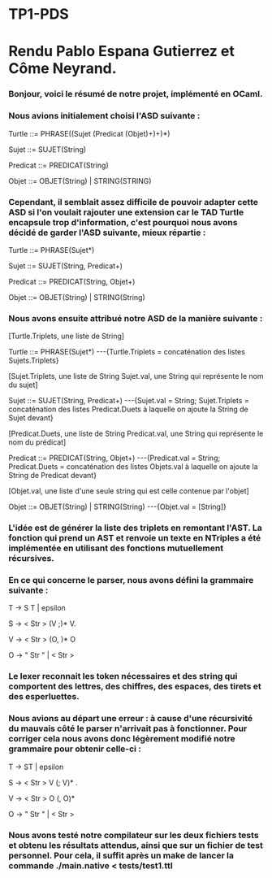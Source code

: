 # TP1-PDS
# Rendu Pablo Espana Gutierrez et Côme Neyrand.

### Bonjour, voici le résumé de notre projet, implémenté en OCaml.

### Nous avions initialement choisi l'ASD suivante :



Turtle ::= PHRASE((Sujet (Predicat (Objet)+)+)*)

Sujet ::= SUJET(String)

Predicat ::= PREDICAT(String)

Objet ::= OBJET(String) | STRING(STRING)



### Cependant, il semblait assez difficile de pouvoir adapter cette ASD si l'on voulait rajouter une extension car le TAD Turtle encapsule trop d'information, c'est pourquoi nous avons décidé de garder l'ASD suivante, mieux répartie :



Turtle ::= PHRASE(Sujet*)

Sujet ::= SUJET(String, Predicat+)

Predicat ::= PREDICAT(String, Objet+)

Objet ::= OBJET(String) | STRING(String)



### Nous avons ensuite attribué notre ASD de la manière suivante :


[Turtle.Triplets, une liste de String]

Turtle ::= PHRASE(Sujet*) ---{Turtle.Triplets = concaténation des listes Sujets.Triplets}


[Sujet.Triplets, une liste de String
 Sujet.val, une String qui représente le nom du sujet]
 
Sujet ::= SUJET(String, Predicat+) ---{Sujet.val = String; Sujet.Triplets = concaténation des listes Predicat.Duets à laquelle on ajoute la String de Sujet devant}


[Predicat.Duets, une liste de String
 Predicat.val, une String qui représente le nom du prédicat]
 
Predicat ::= PREDICAT(String, Objet+) ---{Predicat.val = String; Predicat.Duets = concaténation des listes Objets.val à laquelle on ajoute la String de Predicat devant}


[Objet.val, une liste d'une seule string qui est celle contenue par l'objet]

Objet ::= OBJET(String) | STRING(String) ---{Objet.val = [String]}




### L'idée est de générer la liste des triplets en remontant l'AST. La fonction qui prend un AST et renvoie un texte en NTriples a été implémentée en utilisant des fonctions mutuellement récursives.
### En ce qui concerne le parser, nous avons défini la grammaire suivante :



T -> S T | epsilon

S -> < Str > (V ;)* V.

V -> < Str > (O, )* O

O -> " Str " | < Str >



### Le lexer reconnait les token nécessaires et des string qui comportent des lettres, des chiffres, des espaces, des tirets et des esperluettes.
### Nous avions au départ une erreur : à cause d'une récursivité du mauvais côté le parser n'arrivait pas à fonctionner. Pour corriger cela nous avons donc légèrement modifié notre grammaire pour obtenir celle-ci :


T -> ST | epsilon

S -> < Str > V (; V)* .

V -> < Str > O (, O)*

O -> " Str " | < Str >


### Nous avons testé notre compilateur sur les deux fichiers tests et obtenu les résultats attendus, ainsi que sur un fichier de test personnel. Pour cela, il suffit après un make de lancer la commande ./main.native < tests/test1.ttl
